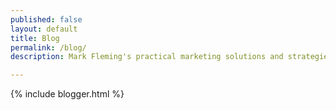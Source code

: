 ```yaml
---
published: false
layout: default
title: Blog
permalink: /blog/
description: Mark Fleming's practical marketing solutions and strategies for content, digital, analytics, and marketing automation.

---
```


{% include blogger.html %}
